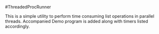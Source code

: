 #ThreadedProcRunner

This is a simple utility to perform time consuming list operations in parallel threads. Accompanied Demo program is added along with timers listed accordingly.